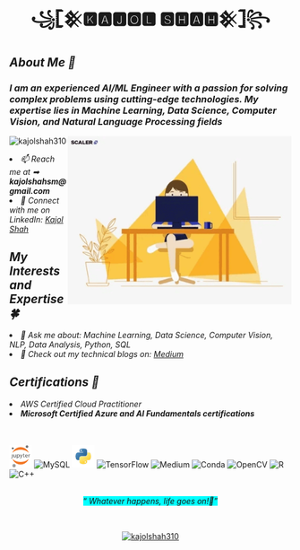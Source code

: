 <h1 align="center">꧁𓊈𒆜🅺🅰🅹🅾🅻 🆂🅷🅰🅷𒆜𓊉꧂</h1>

<h2 align="left"><i>About Me 🍁</i></h2>
<h3 align="left"><i>I am an experienced AI/ML Engineer with a passion for solving complex problems using cutting-edge technologies. My expertise lies in Machine Learning, Data Science, Computer Vision, and Natural Language Processing fields</i></h3>
<img align="right" alt="GIF" src="https://github.com/kajolshah310/kajolshah310/blob/main/girls_code3.gif" width="400px" height="300px"/>
<p align="left"> <img src="https://komarev.com/ghpvc/?username=kajolshah310" alt="kajolshah310" /> </p>

<li align="left"><i> 📫 Reach me at ➡︎ <b>kajolshahsm@gmail.com</b></i></li>
<li align="left"><i> 💼 Connect with me on LinkedIn: <a href="https://www.linkedin.com/in/kajol-t-shah/">Kajol Shah</a></i></li>

<h2 align="left"><i>My Interests and Expertise 🍀</i></h2>

<li align="left"> <i>💬 Ask me about: Machine Learning, Data Science, Computer Vision, NLP, Data Analysis, Python, SQL </i></b></li>
<li align="left"> <i>🌱 Check out my technical blogs on: <a href="https://medium.com/@kajolshah">Medium</i></a></li>

<h2 align="left"><i>Certifications 📝</i></h2>
<li align="left"><i>AWS Certified Cloud Practitioner</i></b></li>
<li align="left"><i> <b>Microsoft Certified Azure and AI Fundamentals certifications</i></b></li><br/><br/>

<p align="left">
<img src="https://raw.githubusercontent.com/github/explore/80688e429a7d4ef2fca1e82350fe8e3517d3494d/topics/jupyter-notebook/jupyter-notebook.png " alt="jupyter-notebook" width="40" height="40"/>
<img src="https://www.freepnglogos.com/uploads/logo-mysql-png/logo-mysql-mysql-logo-png-images-are-download-crazypng-21.png" alt="MySQL" width="60" height="40"/>
<img src="https://raw.githubusercontent.com/github/explore/80688e429a7d4ef2fca1e82350fe8e3517d3494d/topics/python/python.png" alt="Python" width="40" height="40"/>
 <img src="https://img.shields.io/badge/TensorFlow-FF6F00?style=for-the-badge&logo=tensorflow&logoColor=white" alt="TensorFlow" width="60" height="40"/>
 <img src="https://img.shields.io/badge/Medium-12100E?style=for-the-badge&logo=medium&logoColor=white" alt="Medium" width="60" height="40"/>
 <img src="https://img.shields.io/badge/conda-342B029.svg?&style=for-the-badge&logo=anaconda&logoColor=white" alt="Conda" width="60" height="40"/>
 <img src="https://img.shields.io/badge/OpenCV-27338e?style=for-the-badge&logo=OpenCV&logoColor=white" alt="OpenCV" width="60" height="40"/>
 <img src="https://img.shields.io/badge/R-276DC3?style=for-the-badge&logo=r&logoColor=white" alt="R" width="40" height="40"/>
 <img src="https://img.shields.io/badge/C%2B%2B-00599C?style=for-the-badge&logo=c%2B%2B&logoColor=white" alt="C++" width="60" height="40"/> 
</p>

<p align="center">
<br/>
 <span style="background-color: #00FFFF">“<i> Whatever happens, life goes on!🧡” </i></span>
</p>

<br/>
<p align="center">
<a href="https://www.linkedin.com/in/kajol-t-shah" target="blank"><img align="center" src="https://cdn.jsdelivr.net/npm/simple-icons@3.0.1/icons/linkedin.svg" alt="kajolshah310" height="20" width="20" /></a>
